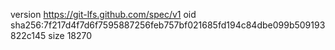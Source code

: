 version https://git-lfs.github.com/spec/v1
oid sha256:7f217d4f7d6f7595887256feb757bf021685fd194c84dbe099b509193822c145
size 18270
